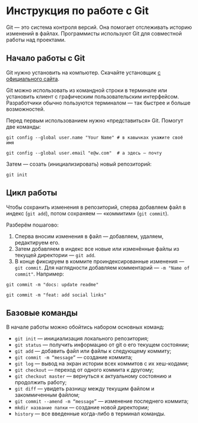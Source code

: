 # Инструкция по работе с Git

Git — это система контроля версий. Она помогает отслеживать историю изменений в файлах. Программисты используют Git для совместной работы над проектами.

## Начало работы с Git

Git нужно установить на компьютер. Скачайте установщик [c официального сайта](https://git-scm.com/downloads).

Git можно использовать из командной строки в терминале или установить клиент с графическим пользовательским интерфейсом. Разработчики обычно пользуются терминалом — так быстрее и больше возможностей.

Перед первым использованием нужно «представиться» Git. Помогут две команды:
```
git config --global user.name "Your Name" # в кавычках укажите своё имя

git config --global user.email "e@w.com"  # а здесь — почту
```

Затем — созать (инициализировать) новый репозиторий:
```
git init
```
## Цикл работы

Чтобы сохранить изменения в репозиторий, сперва добавляем файл в индекс (`git add`), потом сохраняем — «коммитим» (`git commit`).

Разберём пошагово:
1. Сперва вносим изменения в файл — добавляем, удаляем, редактируем его.
2. Затем добавляем в индекс все новые или изменённые файлы из текущей директории — `git add`.
3. В конце фиксируем в коммите проиндексированные изменения — `git commit`. Для наглядности добавляем комментарий — `-m "Name of commit"`. Например:
```
git commit -m "docs: update readme"

git commit -m "feat: add social links"
```
## Базовые команды

В начале работы можно обойтись набором основных команд:

* `git init` — инициализация локального репозитория;
* `git status` — получить информацию от git о его текущем состоянии;
* `git add` — добавить файл или файлы к следующему коммиту;
* `git commit -m “message”` — создание коммита;
* `git log` — вывод на экран истории всех коммитов с их хеш-кодами;
* `git checkout` — переход от одного коммита к другому;
* `git checkout master` — вернуться к актуальному состоянию и продолжить работу;
* `git diff` — увидеть разницу между текущим файлом и закоммиченным файлом;
* `git commit --amend -m “message”` — изменение последнего коммита;
* `mkdir название папки` — создание новой директории;
* `history` — все введенные когда-либо в терминал команды.